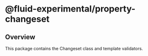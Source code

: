 # @fluid-experimental/property-changeset

## Overview

This package contains the Changeset class and template validators.
